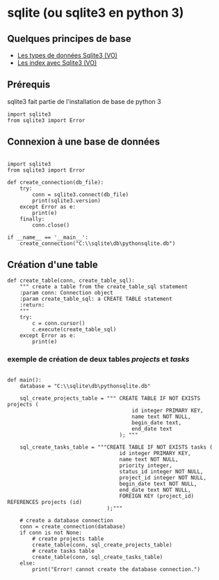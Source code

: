 # sqlite (ou sqlite3 en python 3)

## Quelques principes de base

- [Les types de données Sqlite3 (VO)](https://www.sqlite.org/datatype3.html)
- [Les index avec Sqlite3 (VO)](http://www.sqlitetutorial.net/sqlite-index/)


## Prérequis
sqlite3 fait partie de l'installation de base de python 3

```
import sqlite3
from sqlite3 import Error

```


## Connexion à une base de données

```

import sqlite3
from sqlite3 import Error

def create_connection(db_file):
    try:
        conn = sqlite3.connect(db_file)
        print(sqlite3.version)
    except Error as e:
        print(e)
    finally:
        conn.close()

if __name__ == '__main__':
    create_connection("C:\\sqlite\db\pythonsqlite.db")
```

## Création d'une table

```
def create_table(conn, create_table_sql):
    """ create a table from the create_table_sql statement
    :param conn: Connection object
    :param create_table_sql: a CREATE TABLE statement
    :return:
    """
    try:
        c = conn.cursor()
        c.execute(create_table_sql)
    except Error as e:
        print(e)
```

### exemple de création de deux tables *projects* et *tasks*

```

def main():
    database = "C:\\sqlite\db\pythonsqlite.db"

    sql_create_projects_table = """ CREATE TABLE IF NOT EXISTS projects (
                                        id integer PRIMARY KEY,
                                        name text NOT NULL,
                                        begin_date text,
                                        end_date text
                                    ); """

    sql_create_tasks_table = """CREATE TABLE IF NOT EXISTS tasks (
                                    id integer PRIMARY KEY,
                                    name text NOT NULL,
                                    priority integer,
                                    status_id integer NOT NULL,
                                    project_id integer NOT NULL,
                                    begin_date text NOT NULL,
                                    end_date text NOT NULL,
                                    FOREIGN KEY (project_id) REFERENCES projects (id)
                                );"""

    # create a database connection
    conn = create_connection(database)
    if conn is not None:
        # create projects table
        create_table(conn, sql_create_projects_table)
        # create tasks table
        create_table(conn, sql_create_tasks_table)
    else:
        print("Error! cannot create the database connection.")

```

